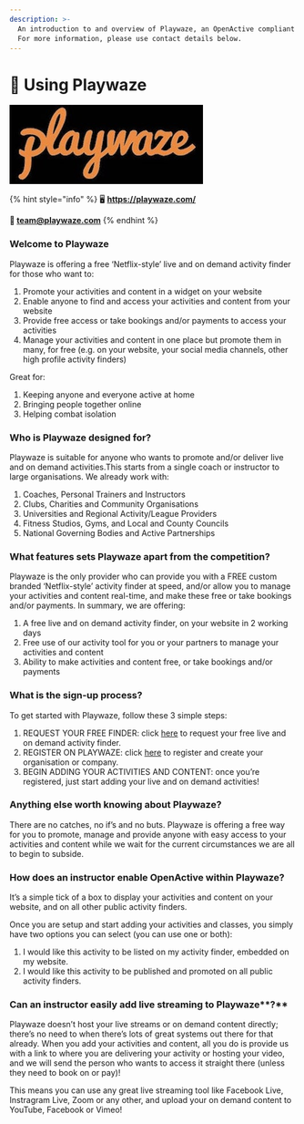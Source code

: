 ```yaml
---
description: >-
  An introduction to and overview of Playwaze, an OpenActive compliant system.
  For more information, please use contact details below.
---
```


# 💫 Using Playwaze

![](../../../.gitbook/assets/playwaze_logo_orange_-ea8a41%20%281%29.jpeg)

{% hint style="info" %}
🖥 **https://playwaze.com/**

**📨 team@playwaze.com**
{% endhint %}

### Welcome to Playwaze

Playwaze is offering a free ‘Netflix-style’ live and on demand activity finder for those who want to:

1. Promote your activities and content in a widget on your website
2. Enable anyone to find and access your activities and content from your website
3. Provide free access or take bookings and/or payments to access your activities
4. Manage your activities and content in one place but promote them in many, for free \(e.g. on your website, your social media channels, other high profile activity finders\)

 Great for:

1. Keeping anyone and everyone active at home 
2. Bringing people together online
3. Helping combat isolation

### Who is Playwaze designed for?

Playwaze is suitable for anyone who wants to promote and/or deliver live and on demand activities.This starts from a single coach or instructor to large organisations. We already work with:

1. Coaches, Personal Trainers and Instructors
2. Clubs, Charities and Community Organisations
3. Universities and Regional Activity/League Providers
4. Fitness Studios, Gyms, and Local and County Councils
5. National Governing Bodies and Active Partnerships

### What features sets Playwaze apart from the competition?

Playwaze is the only provider who can provide you with a FREE custom branded ‘Netflix-style’ activity finder at speed, and/or allow you to manage your activities and content real-time, and make these free or take bookings and/or payments. In summary, we are offering:

1. A free live and on demand activity finder, on your website in 2 working days
2. Free use of our activity tool for you or your partners to manage your activities and content
3. Ability to make activities and content free, or take bookings and/or payments 

### What is the sign-up process?

To get started with Playwaze, follow these 3 simple steps:

1. REQUEST YOUR FREE FINDER: click [here](https://playwaze.com/request-a-live-streamed-activity-finder/) to request your free live and on demand activity finder. 
2. REGISTER ON PLAYWAZE: click [here](https://playwaze.com/register) to register and create your organisation or company. 
3. BEGIN ADDING YOUR ACTIVITIES AND CONTENT: once you’re registered, just start adding your live and on demand activities!

### Anything else worth knowing about Playwaze?

There are no catches, no if’s and no buts. Playwaze is offering a free way for you to promote, manage and provide anyone with easy access to your activities and content while we wait for the current circumstances we are all to begin to subside.

### How does an instructor enable OpenActive within Playwaze?

It’s a simple tick of a box to display your activities and content on your website, and on all other public activity finders. 

Once you are setup and start adding your activities and classes, you simply have two options you can select \(you can use one or both\):

1. I would like this activity to be listed on my activity finder, embedded on my website.
2. I would like this activity to be published and promoted on all public activity finders. 

### **Can an instructor easily add live streaming to** Playwaze**?**

Playwaze doesn’t host your live streams or on demand content directly; there’s no need to when there’s lots of great systems out there for that already. When you add your activities and content, all you do is provide us with a link to where you are delivering your activity or hosting your video, and we will send the person who wants to access it straight there \(unless they need to book on or pay\)!

This means you can use any great live streaming tool like Facebook Live, Instragram Live, Zoom or any other, and upload your on demand content to YouTube, Facebook or Vimeo!

